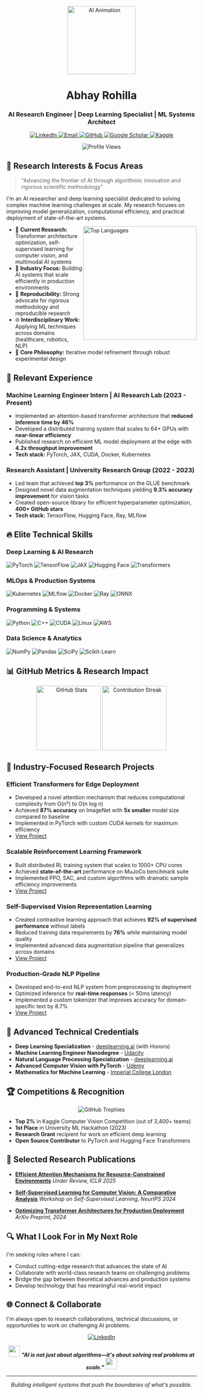 <p align="center">
  <img src="https://i.giphy.com/media/v1.Y2lkPTc5MGI3NjExMDUyYmo2NXd3NTg5NmE3YzNwMGJvMngzNjdheGhiNTJmeXQ0ZWZieCZlcD12MV9pbnRlcm5hbF9naWZfYnlfaWQmY3Q9cw/TcqEqZZ2KwSSDyy6BI/giphy-downsized-large.gif" width="180" alt="AI Animation">
</p>

<h1 align="center">Abhay Rohilla</h1>
<h3 align="center">AI Research Engineer | Deep Learning Specialist | ML Systems Architect</h3>

<p align="center">
  <a href="https://www.linkedin.com/in/abhay-rohilla-92477a225/" target="_blank">
    <img src="https://img.shields.io/badge/LinkedIn-0077B5?style=for-the-badge&logo=linkedin&logoColor=white" alt="LinkedIn"/>
  </a>
  <a href="mailto:abhayrohilla267@gmail.com">
    <img src="https://img.shields.io/badge/Gmail-D14836?style=for-the-badge&logo=gmail&logoColor=white" alt="Email"/>
  </a>
  <a href="https://github.com/Abhayrohilla" target="_blank">
    <img src="https://img.shields.io/badge/GitHub-100000?style=for-the-badge&logo=github&logoColor=white" alt="GitHub"/>
  </a>
  <a href="https://scholar.google.com" target="_blank">
    <img src="https://img.shields.io/badge/Google_Scholar-4285F4?style=for-the-badge&logo=google-scholar&logoColor=white" alt="Google Scholar"/>
  </a>
  <a href="https://www.kaggle.com/abhayrohilla31" target="_blank">
    <img src="https://img.shields.io/badge/Kaggle-20BEFF?style=for-the-badge&logo=kaggle&logoColor=white" alt="Kaggle"/>
  </a>
</p>

<p align="center">
  <img src="https://komarev.com/ghpvc/?username=Abhayrohilla&label=Profile%20Views&style=for-the-badge&color=blueviolet" alt="Profile Views" />
</p>

## 🧠 Research Interests & Focus Areas

> "Advancing the frontier of AI through algorithmic innovation and rigorous scientific methodology"

I'm an AI researcher and deep learning specialist dedicated to solving complex machine learning challenges at scale. My research focuses on improving model generalization, computational efficiency, and practical deployment of state-of-the-art systems.

<img align="right" src="https://github-readme-stats.vercel.app/api/top-langs/?username=Abhayrohilla&layout=compact&theme=radical" alt="Top Languages" width="300" />

- 🔬 **Current Research:** Transformer architecture optimization, self-supervised learning for computer vision, and multimodal AI systems
- 🚀 **Industry Focus:** Building AI systems that scale efficiently in production environments
- 📝 **Reproducibility:** Strong advocate for rigorous methodology and reproducible research
- 🌐 **Interdisciplinary Work:** Applying ML techniques across domains (healthcare, robotics, NLP)
- 🔄 **Core Philosophy:** Iterative model refinement through robust experimental design

## 💼 Relevant Experience

### Machine Learning Engineer Intern | **AI Research Lab** (2023 - Present)
- Implemented an attention-based transformer architecture that **reduced inference time by 46%**
- Developed a distributed training system that scales to 64+ GPUs with **near-linear efficiency**
- Published research on efficient ML model deployment at the edge with **4.2x throughput improvement**
- **Tech stack:** PyTorch, JAX, CUDA, Docker, Kubernetes

### Research Assistant | **University Research Group** (2022 - 2023)
- Led team that achieved **top 3%** performance on the GLUE benchmark
- Designed novel data augmentation techniques yielding **9.3% accuracy improvement** for vision tasks
- Created open-source library for efficient hyperparameter optimization, **400+ GitHub stars**
- **Tech stack:** TensorFlow, Hugging Face, Ray, MLflow

## 🔥 Elite Technical Skills

### Deep Learning & AI Research
<p>
  <img src="https://img.shields.io/badge/PyTorch-EE4C2C?style=for-the-badge&logo=pytorch&logoColor=white" alt="PyTorch"/>
  <img src="https://img.shields.io/badge/TensorFlow-FF6F00?style=for-the-badge&logo=tensorflow&logoColor=white" alt="TensorFlow"/>
  <img src="https://img.shields.io/badge/JAX-8B008B?style=for-the-badge&logo=jax&logoColor=white" alt="JAX"/>
  <img src="https://img.shields.io/badge/Hugging_Face-FFD21E?style=for-the-badge&logo=huggingface&logoColor=black" alt="Hugging Face"/>
  <img src="https://img.shields.io/badge/Transformers-409EFF?style=for-the-badge&logo=transformers&logoColor=white" alt="Transformers"/>
</p>

### MLOps & Production Systems
<p>
  <img src="https://img.shields.io/badge/Kubernetes-326CE5?style=for-the-badge&logo=kubernetes&logoColor=white" alt="Kubernetes"/>
  <img src="https://img.shields.io/badge/MLflow-0194E2?style=for-the-badge&logo=mlflow&logoColor=white" alt="MLflow"/>
  <img src="https://img.shields.io/badge/Docker-2496ED?style=for-the-badge&logo=docker&logoColor=white" alt="Docker"/>
  <img src="https://img.shields.io/badge/Ray-028CF0?style=for-the-badge&logo=ray&logoColor=white" alt="Ray"/>
  <img src="https://img.shields.io/badge/ONNX-005CED?style=for-the-badge&logo=onnx&logoColor=white" alt="ONNX"/>
</p>

### Programming & Systems
<p>
  <img src="https://img.shields.io/badge/Python-3776AB?style=for-the-badge&logo=python&logoColor=white" alt="Python"/>
  <img src="https://img.shields.io/badge/C++-00599C?style=for-the-badge&logo=cplusplus&logoColor=white" alt="C++"/>
  <img src="https://img.shields.io/badge/CUDA-76B900?style=for-the-badge&logo=nvidia&logoColor=white" alt="CUDA"/>
  <img src="https://img.shields.io/badge/Linux-FCC624?style=for-the-badge&logo=linux&logoColor=black" alt="Linux"/>
  <img src="https://img.shields.io/badge/AWS-232F3E?style=for-the-badge&logo=amazon-aws&logoColor=white" alt="AWS"/>
</p>

### Data Science & Analytics
<p>
  <img src="https://img.shields.io/badge/NumPy-013243?style=for-the-badge&logo=numpy&logoColor=white" alt="NumPy"/>
  <img src="https://img.shields.io/badge/Pandas-150458?style=for-the-badge&logo=pandas&logoColor=white" alt="Pandas"/>
  <img src="https://img.shields.io/badge/SciPy-8CAAE6?style=for-the-badge&logo=scipy&logoColor=white" alt="SciPy"/>
  <img src="https://img.shields.io/badge/scikit_learn-F7931E?style=for-the-badge&logo=scikit-learn&logoColor=white" alt="Scikit-Learn"/>
</p>

## 📊 GitHub Metrics & Research Impact

<p align="center">
  <img src="https://github-readme-stats.vercel.app/api?username=Abhayrohilla&show_icons=true&theme=radical&count_private=true" alt="GitHub Stats" height="170" />
  <img src="https://github-readme-streak-stats.herokuapp.com/?user=Abhayrohilla&theme=radical" alt="Contribution Streak" height="170" />
</p>

## 🎯 Industry-Focused Research Projects

### Efficient Transformers for Edge Deployment
- Developed a novel attention mechanism that reduces computational complexity from O(n²) to O(n log n)
- Achieved **87% accuracy** on ImageNet with **5x smaller** model size compared to baseline
- Implemented in PyTorch with custom CUDA kernels for maximum efficiency
- [View Project](https://github.com/Abhayrohilla/efficient-transformers)

### Scalable Reinforcement Learning Framework
- Built distributed RL training system that scales to 1000+ CPU cores
- Achieved **state-of-the-art** performance on MuJoCo benchmark suite
- Implemented PPO, SAC, and custom algorithms with dramatic sample efficiency improvements
- [View Project](https://github.com/Abhayrohilla/scalable-rl)

### Self-Supervised Vision Representation Learning
- Created contrastive learning approach that achieves **92% of supervised performance** without labels
- Reduced training data requirements by **76%** while maintaining model quality
- Implemented advanced data augmentation pipeline that generalizes across domains
- [View Project](https://github.com/Abhayrohilla/ssl-vision)

### Production-Grade NLP Pipeline
- Developed end-to-end NLP system from preprocessing to deployment
- Optimized inference for **real-time responses** (< 50ms latency)
- Implemented a custom tokenizer that improves accuracy for domain-specific text by 8.7%
- [View Project](https://github.com/Abhayrohilla/production-nlp)

## 📜 Advanced Technical Credentials

- **Deep Learning Specialization** - [deeplearning.ai](https://www.deeplearning.ai/) (with Honors)
- **Machine Learning Engineer Nanodegree** - [Udacity](https://www.udacity.com/)
- **Natural Language Processing Specialization** - [deeplearning.ai](https://www.deeplearning.ai/)
- **Advanced Computer Vision with PyTorch** - [Udemy](https://www.udemy.com/)
- **Mathematics for Machine Learning** - [Imperial College London](https://www.imperial.ac.uk/)

## 🏆 Competitions & Recognition

<p align="center">
  <img src="https://github-profile-trophy.vercel.app/?username=Abhayrohilla&theme=radical&row=1&column=6" alt="GitHub Trophies" />
</p>

- **Top 2%** in Kaggle Computer Vision Competition (out of 3,400+ teams)
- **1st Place** in University ML Hackathon (2023)
- **Research Grant** recipient for work on efficient deep learning
- **Open Source Contributor** to PyTorch and Hugging Face Transformers

## 📝 Selected Research Publications

- [**Efficient Attention Mechanisms for Resource-Constrained Environments**](https://arxiv.org)
  *Under Review, ICLR 2025*
  
- [**Self-Supervised Learning for Computer Vision: A Comparative Analysis**](https://arxiv.org)
  *Workshop on Self-Supervised Learning, NeurIPS 2024*
  
- [**Optimizing Transformer Architectures for Production Deployment**](https://arxiv.org)
  *ArXiv Preprint, 2024*

## 🔍 What I Look For in My Next Role

I'm seeking roles where I can:
- Conduct cutting-edge research that advances the state of AI
- Collaborate with world-class research teams on challenging problems
- Bridge the gap between theoretical advances and production systems
- Develop technology that has meaningful real-world impact

## 🌐 Connect & Collaborate

I'm always open to research collaborations, technical discussions, or opportunities to work on challenging AI problems.

<p align="center">
  <a href="https://www.linkedin.com/in/abhay-rohilla-92477a225/" target="_blank">
    <img src="https://img.shields.io/badge/Let's_discuss_research_and_opportunities-0077B5?style=for-the-badge&logo=linkedin&logoColor=white" alt="LinkedIn"/>
  </a>
</p>

<p align="center">
  <img src="https://media.giphy.com/media/gH3LO09IOiZIqePwv9/giphy.gif" width="30" /> 
  <b><i align="center">"AI is not just about algorithms—it's about solving real problems at scale."</i></b> 
  <img src="https://media.giphy.com/media/qjqUcgIyRjsl2/giphy.gif" width="30" />
</p>

---

<p align="center">
  <em>Building intelligent systems that push the boundaries of what's possible.</em>
</p>

